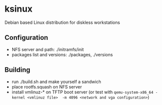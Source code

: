 # ksinux
Debian based Linux distribution for diskless workstations

## Configuration
* NFS server and path: ./initramfs/init
* packages list and versions: ./packages, ./versions

## Building
* run ./build.sh and make yourself a sandwich
* place rootfs.squash on NFS server
* install vmlinuz-* on TFTP boot server (or test with `qemu-system-x86_64 -kernel <vmlinuz file> 
-m 4096 <network and vga configuration>`)
